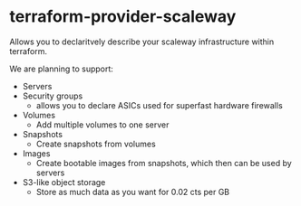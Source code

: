 # terraform-provider-scaleway

Allows you to declaritvely describe your scaleway infrastructure within terraform.

We are planning to support:

* Servers
* Security groups
  - allows you to declare ASICs used for superfast hardware firewalls
* Volumes
  - Add multiple volumes to one server
* Snapshots
  - Create snapshots from volumes
* Images
  - Create bootable images from snapshots, which then can be used by servers
* S3-like object storage
  - Store as much data as you want for 0.02 cts per GB
